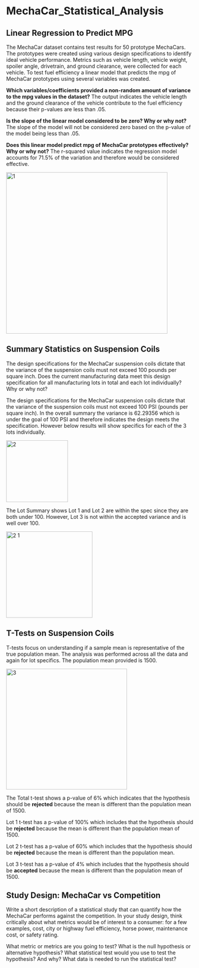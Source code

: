 # MechaCar_Statistical_Analysis

## Linear Regression to Predict MPG
The MechaCar dataset contains test results for 50 prototype MechaCars.  The prototypes were created using various design specifications to identify ideal vehicle performance.  Metrics such as vehicle length, vehicle weight, spoiler angle, drivetrain, and ground clearance, were collected for each vehicle.  To test fuel efficiency a linear model that predicts the mpg of MechaCar prototypes using several variables was created.

**Which variables/coefficients provided a non-random amount of variance to the mpg values in the dataset?**
The output indicates the vehicle length and the ground clearance of the vehicle contribute to the fuel efficiency because their p-values are less than .05.

**Is the slope of the linear model considered to be zero? Why or why not?**
The slope of the model will not be considered zero based on the p-value of the model being less than .05.

**Does this linear model predict mpg of MechaCar prototypes effectively? Why or why not?**
The r-squared value indicates the regression model accounts for 71.5% of the variation and therefore would be considered effective.

<img width="434" alt="1" src="https://user-images.githubusercontent.com/96347024/162636412-f0c2a8f4-240c-4b24-a409-d372ef91ffb1.png">



## Summary Statistics on Suspension Coils

The design specifications for the MechaCar suspension coils dictate that the variance of the suspension coils must not exceed 100 pounds per square inch. Does the current manufacturing data meet this design specification for all manufacturing lots in total and each lot individually? Why or why not?

The design specifications for the MechaCar suspension coils dictate that the variance of the suspension coils must not exceed 100 PSI (pounds per square inch). 
In the overall summary the variance is 62.29356 which is under the goal of 100 PSI and therefore indicates the design meets the specification.  However below results will show specifics for each of the 3 lots individually.

<img width="166" alt="2" src="https://user-images.githubusercontent.com/96347024/162636646-86364459-4b46-4eec-a503-3ee828fbb11f.png">

The Lot Summary shows Lot 1 and Lot 2 are within the spec since they are both under 100.  However, Lot 3 is not within the accepted variance and is well over 100.

<img width="232" alt="2 1" src="https://user-images.githubusercontent.com/96347024/162636709-5794bd90-dd22-46b5-97df-86af6ae3465e.png">


## T-Tests on Suspension Coils
T-tests focus on understanding if a sample mean is representative of the true population mean. The analysis was performed across all the data and again for lot specifics. The population mean provided is 1500.

<img width="325" alt="3" src="https://user-images.githubusercontent.com/96347024/162637042-f2826679-7a0c-4fe2-8d07-8778086e4aef.png">

The Total t-test shows a p-value of 6% which indicates that the hypothesis should be **rejected** because the mean is different than the population mean of 1500.

Lot 1 t-test has a p-value of 100% which includes that the hypothesis should be **rejected** because the mean is different than the population mean of 1500.

Lot 2 t-test has a p-value of 60% which includes that the hypothesis should be **rejected** because the mean is different than the population mean.

Lot 3 t-test has a p-value of 4% which includes that the hypothesis should be **accepted** because the mean is different than the population mean of 1500.


## Study Design: MechaCar vs Competition

Write a short description of a statistical study that can quantify how the MechaCar performs against the competition. In your study design, think critically about what metrics would be of interest to a consumer: for a few examples, cost, city or highway fuel efficiency, horse power, maintenance cost, or safety rating.

What metric or metrics are you going to test?
What is the null hypothesis or alternative hypothesis?
What statistical test would you use to test the hypothesis? And why?
What data is needed to run the statistical test?
